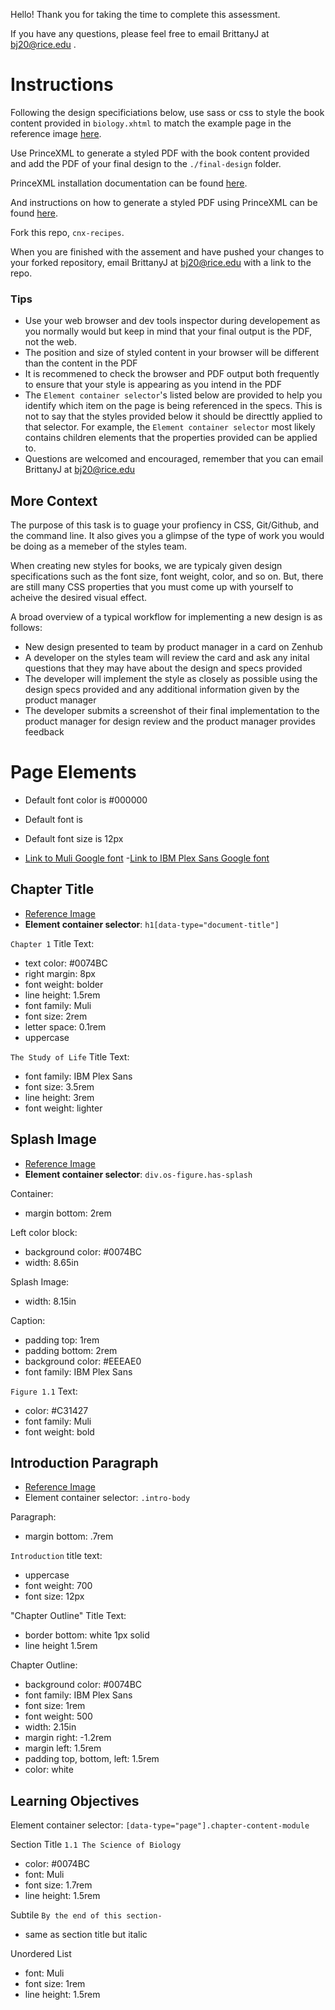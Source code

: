 Hello! 
Thank you for taking the time to complete this assessment. 

If you have any questions, please feel free to email BrittanyJ at bj20@rice.edu . 

# Instructions

Following the design specificiations below, use sass or css to style the book content provided in `biology.xhtml` to match the example page in the reference image [here](css-assessment/img/FullPage.png). 

Use PrinceXML to generate a styled PDF with the book content provided and add the PDF of your final design to the  `./final-design` folder. 

PrinceXML installation documentation can be found [here](https://www.princexml.com/doc/installing/).

And instructions on how to generate a styled PDF using PrinceXML can be found [here](https://www.princexml.com/doc/command-line/).

Fork this repo, `cnx-recipes`. 

When you are finished with the assement and have pushed your changes to your forked repository, email BrittanyJ at bj20@rice.edu with a link to the repo. 

### Tips
- Use your web browser and dev tools inspector during developement as you normally would but keep in mind that your final output is the PDF, not the web. 
- The position and size of styled content in your browser will be different than the content in the PDF
- It is recommened to check the browser and PDF output both frequently to ensure that your style is appearing as you intend in the PDF 
- The `Element container selector`'s listed below are provided to help you identify which item on the page is being referenced in the specs. This is not to say that the styles provided below it should be directtly applied to that selector. For example, the `Element container selector` most likely contains children elements that the properties provided can be applied to. 
- Questions are welcomed and encouraged, remember that you can email BrittanyJ at bj20@rice.edu 

## More Context

The purpose of this task is to guage your profiency in CSS, Git/Github, and the command line. It also gives you a glimpse of the type of work you would be doing as a memeber of the styles team. 

When creating new styles for books, we are typicaly given design specifications such as the font size, font weight, color, and so on. But, there are still many CSS properties that you must come up with yourself to acheive the desired visual effect. 

A broad overview of a typical workflow for implementing a new design is as follows: 

- New design presented to team by product manager in a card on Zenhub
- A developer on the styles team will review the card and ask any inital questions that they may have about the design and specs provided 
- The developer will implement the style as closely as possible using the design specs provided and any additional information given by the product manager 
- The developer submits a screenshot of their final implementation to the product manager for design review and the product manager provides feedback 
 
# Page Elements 

- Default font color is #000000
- Default font is 
- Default font size is 12px

- [Link to Muli Google font](https://fonts.googleapis.com/css?family=Muli:400,700,900&display=swap&subset=latin,latin-ext)
-[Link to IBM Plex Sans Google font](https://fonts.googleapis.com/css?family=IBM+Plex+Sans:200,400,500,700&display=swap&subset=latin,latin-ext)

## Chapter Title
- [Reference Image](css-assessment/img/ChapterTitle.png)
- **Element container selector**: `h1[data-type="document-title"]`

`Chapter 1`  Title Text: 
  - text color: #0074BC
  - right margin: 8px  
  - font weight: bolder 
  - line height: 1.5rem 
  - font family: Muli 
  - font size: 2rem
  - letter space: 0.1rem
  - uppercase

`The Study of Life` Title Text: 
  - font family: IBM Plex Sans
  - font size: 3.5rem
  - line height: 3rem 
  - font weight: lighter 

## Splash Image
- [Reference Image](css-assessment/img/SplashImg.png)
- **Element container selector**: `div.os-figure.has-splash`

Container: 
 - margin bottom: 2rem

Left color block:
  - background color: #0074BC
  - width: 8.65in

Splash Image: 
  - width: 8.15in

Caption: 
  - padding top: 1rem 
  - padding bottom: 2rem
  - background color: #EEEAE0
  - font family: IBM Plex Sans

`Figure 1.1` Text:
  - color: #C31427
  - font family: Muli 
  - font weight: bold

## Introduction Paragraph 
- [Reference Image]()
- Element container selector: `.intro-body`

Paragraph:
 - margin bottom: .7rem

`Introduction` title text:
  - uppercase 
  - font weight: 700
  - font size: 12px

"Chapter Outline" Title Text: 
  - border bottom: white 1px solid
  - line height 1.5rem

Chapter Outline:
  - background color: #0074BC
  - font family: IBM Plex Sans 
  - font size: 1rem 
  - font weight: 500
  - width: 2.15in
  - margin right: -1.2rem
  - margin left: 1.5rem
  - padding top, bottom, left: 1.5rem
  - color: white


## Learning Objectives 
Element container selector: `[data-type="page"].chapter-content-module`

  Section Title `1.1 The Science of Biology` 
  - color: #0074BC
  - font: Muli
  - font size: 1.7rem 
  - line height: 1.5rem 
  
  Subtile `By the end of this section-` 
  - same as section title but italic 
  
  Unordered List 
  - font: Muli 
  - font size: 1rem
  - line height: 1.5rem





